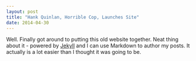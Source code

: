 ```yaml
---
layout: post
title: "Hank Quinlan, Horrible Cop, Launches Site"
date: 2014-04-30
---
```


Well. Finally got around to putting this old website together. Neat thing about it - 
powered by [Jekyll](http://jekyllrb.com) and I can use Markdown to author my posts. It 
actually is a lot easier than I thought it was going to be.
